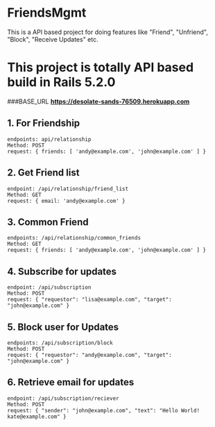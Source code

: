 # FriendsMgmt
This is a API based project for doing features like "Friend", "Unfriend", "Block", "Receive Updates" etc.

# This project is totally API based build in Rails 5.2.0

###BASE_URL
**https://desolate-sands-76509.herokuapp.com**


## 1. For Friendship
  ```
  endpoints: api/relationship
  Method: POST
  request: { friends: [ 'andy@example.com', 'john@example.com' ] }
  ```

## 2. Get Friend list
  ```
  endpoint: /api/relationship/friend_list
  Method: GET
  request: { email: 'andy@example.com' }
  ```

## 3. Common Friend
  ```
  endpoints: /api/relationship/common_friends
  Method: GET
  request: { friends: [ 'andy@example.com', 'john@example.com' ] }
  ``` 

## 4. Subscribe for updates
  ```
  endpoint: /api/subscription
  Method: POST
  request: { "requestor": "lisa@example.com", "target": "john@example.com" }
  ```

## 5. Block user for Updates
  ```
  endpoints: /api/subscription/block
  Method: POST
  request: { "requestor": "andy@example.com", "target": "john@example.com" } 
  ```

## 6. Retrieve email for updates
  ```
  endpoint: /api/subscription/reciever
  Method: POST
  request: { "sender": "john@example.com", "text": "Hello World! kate@example.com" } 
  ```
